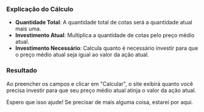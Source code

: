 ### Explicação do Cálculo

- **Quantidade Total**: A quantidade total de cotas será a quantidade atual mais uma.
- **Investimento Atual**: Multiplica a quantidade de cotas pelo preço médio atual.
- **Investimento Necessário**: Calcula quanto é necessário investir para que o preço médio atual seja igual ao valor da ação atual.

### Resultado

Ao preencher os campos e clicar em "Calcular", o site exibirá quanto você precisa investir para que seu preço médio atual atinja o valor da ação atual. 

Espero que isso ajude! Se precisar de mais alguma coisa, estarei por aqui.
